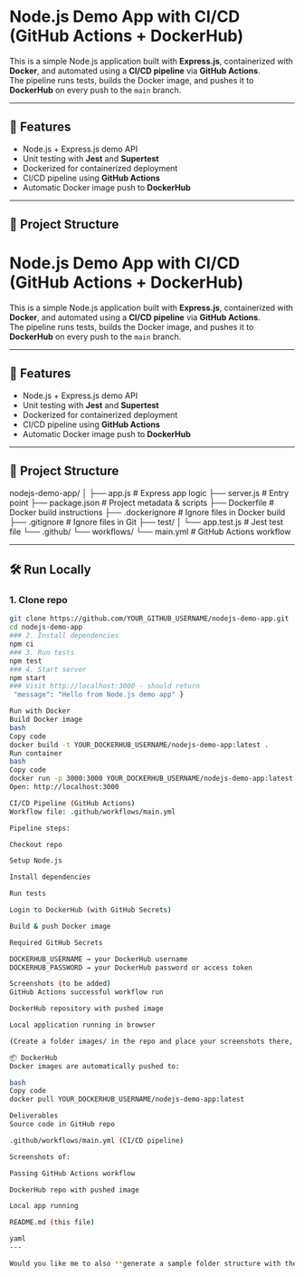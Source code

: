 # Node.js Demo App with CI/CD (GitHub Actions + DockerHub)

This is a simple Node.js application built with **Express.js**, containerized with **Docker**, and automated using a **CI/CD pipeline** via **GitHub Actions**.  
The pipeline runs tests, builds the Docker image, and pushes it to **DockerHub** on every push to the `main` branch.

---

## 🚀 Features
- Node.js + Express.js demo API
- Unit testing with **Jest** and **Supertest**
- Dockerized for containerized deployment
- CI/CD pipeline using **GitHub Actions**
- Automatic Docker image push to **DockerHub**

---

## 📂 Project Structure
# Node.js Demo App with CI/CD (GitHub Actions + DockerHub)

This is a simple Node.js application built with **Express.js**, containerized with **Docker**, and automated using a **CI/CD pipeline** via **GitHub Actions**.  
The pipeline runs tests, builds the Docker image, and pushes it to **DockerHub** on every push to the `main` branch.

---

## 🚀 Features
- Node.js + Express.js demo API
- Unit testing with **Jest** and **Supertest**
- Dockerized for containerized deployment
- CI/CD pipeline using **GitHub Actions**
- Automatic Docker image push to **DockerHub**

---

## 📂 Project Structure
nodejs-demo-app/
│
├── app.js # Express app logic
├── server.js # Entry point
├── package.json # Project metadata & scripts
├── Dockerfile # Docker build instructions
├── .dockerignore # Ignore files in Docker build
├── .gitignore # Ignore files in Git
├── test/
│ └── app.test.js # Jest test file
└── .github/
└── workflows/
└── main.yml # GitHub Actions workflow

---

## 🛠️ Run Locally

### 1. Clone repo
```bash
git clone https://github.com/YOUR_GITHUB_USERNAME/nodejs-demo-app.git
cd nodejs-demo-app
### 2. Install dependencies
npm ci
### 3. Run tests
npm test
### 4. Start server
npm start
### Visit http://localhost:3000 - should return
 "message": "Hello from Node.js demo app" }

Run with Docker
Build Docker image
bash
Copy code
docker build -t YOUR_DOCKERHUB_USERNAME/nodejs-demo-app:latest .
Run container
bash
Copy code
docker run -p 3000:3000 YOUR_DOCKERHUB_USERNAME/nodejs-demo-app:latest
Open: http://localhost:3000

CI/CD Pipeline (GitHub Actions)
Workflow file: .github/workflows/main.yml

Pipeline steps:

Checkout repo

Setup Node.js

Install dependencies

Run tests

Login to DockerHub (with GitHub Secrets)

Build & push Docker image

Required GitHub Secrets

DOCKERHUB_USERNAME → your DockerHub username
DOCKERHUB_PASSWORD → your DockerHub password or access token

Screenshots (to be added)
GitHub Actions successful workflow run

DockerHub repository with pushed image

Local application running in browser

(Create a folder images/ in the repo and place your screenshots there, then update these file paths.)

📦 DockerHub
Docker images are automatically pushed to:

bash
Copy code
docker pull YOUR_DOCKERHUB_USERNAME/nodejs-demo-app:latest

Deliverables
Source code in GitHub repo

.github/workflows/main.yml (CI/CD pipeline)

Screenshots of:

Passing GitHub Actions workflow

DockerHub repo with pushed image

Local app running

README.md (this file)

yaml 
---

Would you like me to also **generate a sample folder structure with the `images/` folder and placeholder `.png` files** so you can commit it directly to GitHub without errors, or do you just want the README.md alone?

